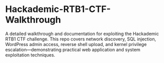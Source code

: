 # Hackademic-RTB1-CTF-Walkthrough
A detailed walkthrough and documentation for exploiting the Hackademic RTB1 CTF challenge. This repo covers network discovery, SQL injection, WordPress admin access, reverse shell upload, and kernel privilege escalation—demonstrating practical web application and system exploitation techniques.
